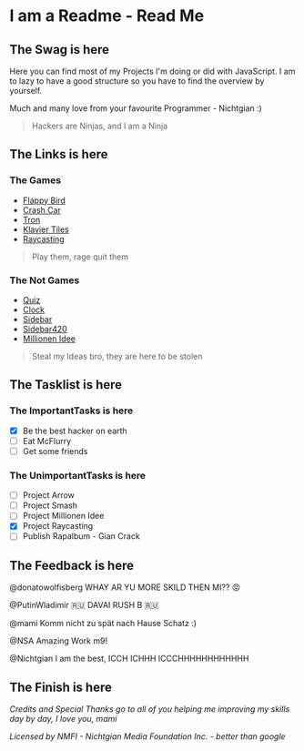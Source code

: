 ﻿# I am a Readme - Read Me

## The Swag is here

Here you can find most of my Projects I'm doing or did with JavaScript. I am to lazy to have a good structure so you have to find the overview by yourself.

Much and many love from your favourite Programmer - Nichtgian :)

> Hackers are Ninjas, and I am a Ninja

## The Links is here

### The Games

- [Flappy Bird](https://nichtgian.github.io/Outdated/Games/Fleppy%20Bird/)
- [Crash Car](https://nichtgian.github.io/Outdated/Games/2dCar/)
- [Tron](https://nichtgian.github.io/Outdated/Games/Tron/Tron%20Güsl/Tron%20-%20Kopie/file/local.html)
- [Klavier Tiles](https://nichtgian.github.io/Outdated/Games/piano/)
- [Raycasting](https://nichtgian.github.io/Outdated/Games/Raycasting/)

> Play them, rage quit them

### The Not Games

- [Quiz](https://nichtgian.github.io/Outdated/Project/Quiz/home.html)
- [Clock](https://nichtgian.github.io/Outdated/Components/clock/)
- [Sidebar](https://nichtgian.github.io/Outdated/Components/sidebar/home.html)
- [Sidebar420](https://nichtgian.github.io/Outdated/Components/Material%20Components/Sidebar%20-%20Slide%20in%20from%20Left/)
- [Millionen Idee](https://nichtgian.github.io/Outdated/Components/Millionen%20Idee/)

> Steal my Ideas bro, they are here to be stolen

## The Tasklist is here

### The ImportantTasks is here

- [x] Be the best hacker on earth
- [ ] Eat McFlurry
- [ ] Get some friends

### The UnimportantTasks is here

- [ ] Project Arrow
- [ ] Project Smash
- [ ] Project Millionen Idee
- [x] Project Raycasting
- [ ] Publish Rapalbum -  Gian Crack

## The Feedback is here

@donatowolfisberg WHAY AR YU MORE SKILD THEN MI?? :rage:

@PutinWladimir :ru: DAVAI RUSH B :ru:

@mami Komm nicht zu spät nach Hause Schatz :)

@NSA Amazing Work m9!

@Nichtgian I am the best, ICCH ICHHH ICCCHHHHHHHHHHHH

## The Finish is here

*Credits and Special Thanks  go to all of you helping me improving my skills day by day, I love you, mami*

*Licensed by NMFI - Nichtgian Media Foundation Inc. - better than google*
